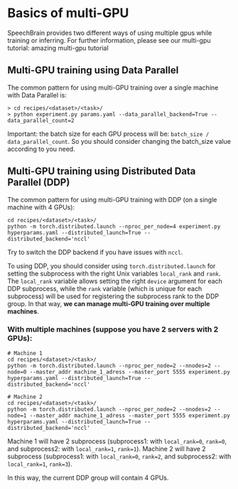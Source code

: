 # Basics of multi-GPU

SpeechBrain provides two different ways of using multiple gpus while training or inferring. For further information, please see our multi-gpu tutorial: amazing multi-gpu tutorial

## Multi-GPU training using Data Parallel
The common pattern for using multi-GPU training over a single machine with Data Parallel is:

```
> cd recipes/<dataset>/<task>/
> python experiment.py params.yaml --data_parallel_backend=True --data_parallel_count=2
```

Important: the batch size for each GPU process will be: `batch_size / data_parallel_count`. So you should consider changing the batch_size value according to you need.

## Multi-GPU training using Distributed Data Parallel (DDP)
The common pattern for using multi-GPU training with DDP (on a single machine with 4 GPUs):
```
cd recipes/<dataset>/<task>/
python -m torch.distributed.launch --nproc_per_node=4 experiment.py hyperparams.yaml --distributed_launch=True --distributed_backend='nccl'
```
Try to switch the DDP backend if you have issues with `nccl`.

To using DDP, you should consider using `torch.distributed.launch` for setting the subprocess with the right Unix variables `local_rank` and `rank`. The `local_rank` variable allows setting the right `device` argument for each DDP subprocess, while the `rank` variable (which is unique for each subprocess) will be used for registering the subprocess rank to the DDP group. In that way, **we can manage multi-GPU training over multiple machines**.

### With multiple machines (suppose you have 2 servers with 2 GPUs):
```
# Machine 1
cd recipes/<dataset>/<task>/
python -m torch.distributed.launch --nproc_per_node=2 --nnodes=2 --node=0 --master_addr machine_1_adress --master_port 5555 experiment.py hyperparams.yaml --distributed_launch=True --distributed_backend='nccl'

# Machine 2
cd recipes/<dataset>/<task>/
python -m torch.distributed.launch --nproc_per_node=2 --nnodes=2 --node=1 --master_addr machine_1_adress --master_port 5555 experiment.py hyperparams.yaml --distributed_launch=True --distributed_backend='nccl'
```
Machine 1 will have 2 subprocess (subprocess1: with `local_rank=0`, `rank=0`, and subprocess2: with `local_rank=1`, `rank=1`).
Machine 2 will have 2 subprocess (subprocess1: with `local_rank=0`, `rank=2`, and subprocess2: with `local_rank=1`, `rank=3`).

In this way, the current DDP group will contain 4 GPUs.
